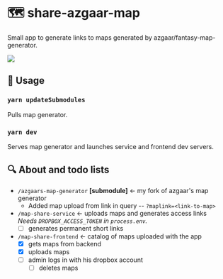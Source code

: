 # 🗺️ share-azgaar-map

Small app to generate links to maps generated by azgaar/fantasy-map-generator.

![](https://user-images.githubusercontent.com/15332326/47097431-afd4f600-d231-11e8-99ef-a92c0705cef3.gif)

## 🔌 Usage

### `yarn updateSubmodules`

Pulls map generator.

### `yarn dev`

Serves map generator and launches service and frontend dev servers.

## 🔍 About and todo lists

- `/azgaars-map-generator` **[submodule]** <- my fork of azgaar's map generator
  - Added map upload from link in query -- `?maplink=<link-to-map>`
- `/map-share-service` <- uploads maps and generates access links \
   _Needs `DROPBOX_ACCESS_TOKEN` in `process.env`._
  - [ ] generates permanent short links
- `/map-share-frontend` <- catalog of maps uploaded with the app
  - [x] gets maps from backend
  - [x] uploads maps
  - [ ] admin logs in with his dropbox account
    - [ ] deletes maps

